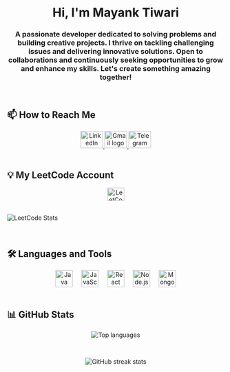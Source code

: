 <h1 align="center">Hi, I'm Mayank Tiwari</h1>
<h3 align="center">A passionate developer dedicated to solving problems and building creative projects. I thrive on tackling challenging issues and delivering innovative solutions. Open to collaborations and continuously seeking opportunities to grow and enhance my skills. Let's create something amazing together!</h3>

<br>

## 📫 How to Reach Me

<div align="center">
  <a href="https://www.linkedin.com/in/mayank-t01" target="_blank">
    <img src="https://raw.githubusercontent.com/maurodesouza/profile-readme-generator/master/src/assets/icons/social/linkedin/default.svg" width="52" height="40" alt="LinkedIn logo" />
  </a>
  <a href="mailto:mayank.tiwari0106@gmail.com" target="_blank">
    <img src="https://raw.githubusercontent.com/maurodesouza/profile-readme-generator/master/src/assets/icons/social/gmail/default.svg" width="52" height="40" alt="Gmail logo" />
  </a>
  <a href="https://t.me/mayankT01" target="_blank">
    <img src="https://raw.githubusercontent.com/maurodesouza/profile-readme-generator/master/src/assets/icons/social/telegram/default.svg" width="52" height="40" alt="Telegram logo" />
  </a>
</div>

<br>

## 💡 My LeetCode Account

<div align="center">
  <a href="https://www.leetcode.com/mayank-tiwari01" target="_blank">
    <img src="https://raw.githubusercontent.com/rahuldkjain/github-profile-readme-generator/master/src/images/icons/Social/leet-code.svg" alt="LeetCode profile" height="30" width="40" />
  </a>
</div>

<br>

![LeetCode Stats](https://leetcard.jacoblin.cool/Mayank-Tiwari01?theme=light&font=Harmattan&ext=heatmap)

<br>

## 🛠 Languages and Tools

<div align="center">
  <img src="https://cdn.jsdelivr.net/gh/devicons/devicon/icons/java/java-original.svg" height="40" alt="Java logo" />
  <img width="12" />
  <img src="https://cdn.jsdelivr.net/gh/devicons/devicon/icons/javascript/javascript-original.svg" height="40" alt="JavaScript logo" />
  <img width="12" />
  <img src="https://cdn.jsdelivr.net/gh/devicons/devicon/icons/react/react-original.svg" height="40" alt="React logo" />
  <img width="12" />
  <img src="https://cdn.jsdelivr.net/gh/devicons/devicon/icons/nodejs/nodejs-original.svg" height="40" alt="Node.js logo" />
  <img width="12" />
  <img src="https://cdn.jsdelivr.net/gh/devicons/devicon/icons/mongodb/mongodb-original.svg" height="40" alt="MongoDB logo" />
</div>

<br>

## 📊 GitHub Stats

<p align="center">
  <img src="https://github-readme-stats.vercel.app/api/top-langs?username=mayank-tiwari01&show_icons=true&locale=en&layout=compact" alt="Top languages" />
</p>

<br>

<p align="center">
  <img src="https://github-readme-streak-stats.herokuapp.com/?user=mayank-tiwari01" alt="GitHub streak stats" />
</p>
